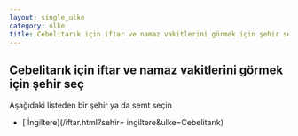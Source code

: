 ```yaml
---
layout: single_ulke
category: ulke
title: Cebelitarık için iftar ve namaz vakitlerini görmek için şehir seç
---
```



## Cebelitarık için iftar ve namaz vakitlerini görmek için şehir seç

Aşağıdaki listeden bir şehir ya da semt seçin


* [ İngiltere](/iftar.html?sehir= ingiltere&ulke=Cebelitarık)
